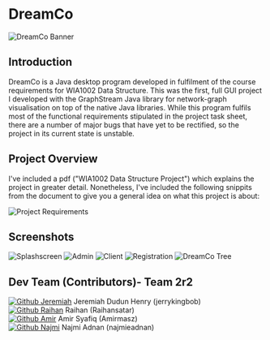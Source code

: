 # DreamCo
![DreamCo Banner](https://github.com/jerrykingbob/DreamCo/blob/master/Dreamco%20Banner.png?raw=true)


## Introduction
DreamCo is a Java desktop program developed in fulfilment of the course requirements for WIA1002 Data Structure. This was the first, full GUI project I developed with the GraphStream Java library for network-graph visualisation on top of the native Java libraries. While this program fulfils most of the functional requirements stipulated in the project task sheet, there are a number of major bugs that have yet to be rectified, so the project in its current state is unstable.

## Project Overview
I've included a pdf ("WIA1002 Data Structure Project") which explains the project in greater detail. Nonetheless, I've included the following snippits from the document to give you a general idea on what this project is about:

![Project Requirements](https://raw.githubusercontent.com/jerrykingbob/DreamCo/master/Project%20Requirements.png)

## Screenshots
![Splashscreen](https://raw.githubusercontent.com/jerrykingbob/DreamCo/master/ad.png)
![Admin](https://raw.githubusercontent.com/jerrykingbob/DreamCo/master/dreamco.png)
![Client](https://raw.githubusercontent.com/jerrykingbob/DreamCo/master/client.png)
![Registration](https://raw.githubusercontent.com/jerrykingbob/DreamCo/master/register%20client.png)
![DreamCo Tree](https://raw.githubusercontent.com/jerrykingbob/DreamCo/master/Scammer%20Tree.png)

## Dev Team (Contributors)- Team 2r2
<a href="https://github.com/jerrykingbob">![Github Jeremiah](https://img.shields.io/badge/GitHub-100000?style=for-the-badge&logo=github&logoColor=white)</a> Jeremiah Dudun Henry (jerrykingbob)
<br><a href="https://github.com/Raihansatar">![Github Raihan](https://img.shields.io/badge/GitHub-100000?style=for-the-badge&logo=github&logoColor=white)</a> Raihan (Raihansatar)
<br><a href="https://github.com/Amirmasz">![Github Amir](https://img.shields.io/badge/GitHub-100000?style=for-the-badge&logo=github&logoColor=white)</a> Amir Syafiq (Amirmasz)
<br><a href="https://github.com/najmieadnan">![Github Najmi](https://img.shields.io/badge/GitHub-100000?style=for-the-badge&logo=github&logoColor=white)</a> Najmi Adnan (najmieadnan)
